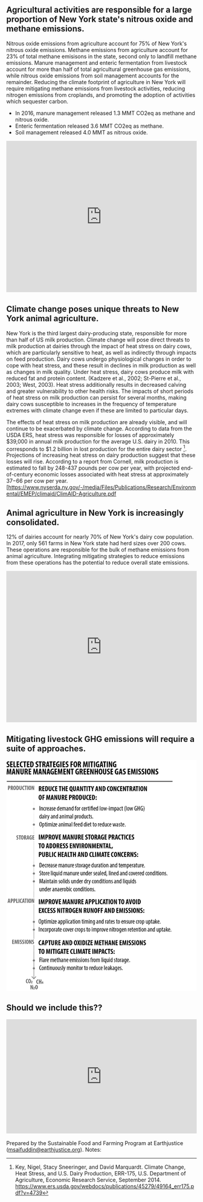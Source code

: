 ## Agricultural activities are responsible for a large proportion of New York state's nitrous oxide and methane emissions.
Nitrous oxide emissions from agriculture account for 75% of New York's nitrous oxide emissions. Methane emissions from agriculture account for 23% of total methane emisisons in the state, second only to landfill methane emissions. Manure management and enteric fermentation from livestock account for more than half of total agricultural greenhouse gas emissions, while nitrous oxide emissions from soil management accounts for the remainder. Reducing the climate footprint of agriculture in New York will require mitigating methane emissions from livestock activities, reducing nitrogen emissions from croplands, and promoting the adoption of activities which sequester carbon.

* In 2016, manure management released 1.3 MMT CO2eq as methane and nitrous oxide.
* Enteric fermentation released 3.6 MMT CO2eq as methane. 
* Soil management released 4.0 MMT as nitrous oxide.

<iframe title="NEW YORK AGRICULTURAL EMISSIONS" aria-label="Interactive area chart" id="datawrapper-chart-ANmHa" src="https://datawrapper.dwcdn.net/ANmHa/4/" scrolling="no" frameborder="0" style="width: 0; min-width: 100% !important; border: none;" height="400"></iframe><script type="text/javascript">!function(){"use strict";window.addEventListener("message",(function(a){if(void 0!==a.data["datawrapper-height"])for(var e in a.data["datawrapper-height"]){var t=document.getElementById("datawrapper-chart-"+e)||document.querySelector("iframe[src*='"+e+"']");t&&(t.style.height=a.data["datawrapper-height"][e]+"px")}}))}();
</script>

## Climate change poses unique threats to New York animal agriculture.
New York is the third largest dairy-producing state, responsible for more than half of US milk production. Climate change will pose direct threats to milk production at dairies through the impact of heat stress on dairy cows, which are particularly sensitive to heat, as well as indirectly through impacts on feed production. Dairy cows undergo physiological changes in order to cope with heat stress, and these result in declines in milk production as well as changes in milk quality. Under heat stress, dairy cows produce milk with reduced fat and protein content. (Kadzere et al., 2002; St-Pierre et al., 2003; West, 2003). Heat stress additionally results in decreased calving and greater vulnerability to other health risks. The impacts of short periods of heat stress on milk production can persist for several months, making dairy cows susceptible to increases in the frequency of temperature extremes with climate change even if these are limited to particular days.

The effects of heat stress on milk production are already visible, and will continue to be exacerbated by climate change. According to data from the USDA ERS, heat stress was responsible for losses of approximately $39,000 in annual milk production for the average U.S. dairy in 2010. This corresponds to $1.2 billion in lost production for the entire dairy sector [^1]. Projections of increasing heat stress on dairy production suggest that these losses will rise. According to a report from Cornell, milk production is estimated to fall by 248-437 pounds per cow per year, with projected end-of-century economic losses associated with heat stress at approximately $37-$66 per cow per year. [https://www.nyserda.ny.gov/-/media/Files/Publications/Research/Environmental/EMEP/climaid/ClimAID-Agriculture.pdf


## Animal agriculture in New York is increasingly consolidated. 
12% of dairies account for nearly 70% of New York's dairy cow population. In 2017, only 561 farms in New York state had herd sizes over 200 cows. These operations are responsible for the bulk of methane emissions from animal agriculture. Integrating mitigating strategies to reduce emissions from these operations has the potential to reduce overall state emissions. 

<iframe title="NY State Milk Cow Inventory" aria-label="Interactive area chart" id="datawrapper-chart-WxmCn" src="https://datawrapper.dwcdn.net/WxmCn/2/" scrolling="no" frameborder="0" style="width: 0; min-width: 100% !important; border: none;" height="400"></iframe><script type="text/javascript">!function(){"use strict";window.addEventListener("message",(function(a){if(void 0!==a.data["datawrapper-height"])for(var e in a.data["datawrapper-height"]){var t=document.getElementById("datawrapper-chart-"+e)||document.querySelector("iframe[src*='"+e+"']");t&&(t.style.height=a.data["datawrapper-height"][e]+"px")}}))}();
</script>

## Mitigating livestock GHG emissions will require a suite of approaches.
![](https://github.com/EJSFF/NY/blob/gh-pages/manurefigure.jpg)

## Should we include this?? 
<iframe title="NY State Greenhouse Gas Emissions and Mitigation Opportunities" aria-label="Arrow Plot" id="datawrapper-chart-25OVv" src="https://datawrapper.dwcdn.net/25OVv/2/" scrolling="no" frameborder="0" style="width: 0; min-width: 100% !important; border: none;" height="302"></iframe><script type="text/javascript">!function(){"use strict";window.addEventListener("message",(function(a){if(void 0!==a.data["datawrapper-height"])for(var e in a.data["datawrapper-height"]){var t=document.getElementById("datawrapper-chart-"+e)||document.querySelector("iframe[src*='"+e+"']");t&&(t.style.height=a.data["datawrapper-height"][e]+"px")}}))}();
</script>


Prepared by the Sustainable Food and Farming Program at Earthjustice (msaifuddin@earthjustice.org).
Notes:
[^1]: Key, Nigel, Stacy Sneeringer, and David Marquardt. Climate Change, Heat Stress, and U.S. Dairy Production, ERR-175, U.S. Department of Agriculture, Economic Research Service, September 2014. https://www.ers.usda.gov/webdocs/publications/45279/49164_err175.pdf?v=4739
